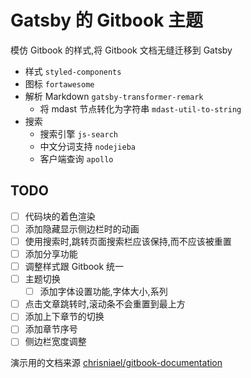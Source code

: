 # Gatsby 的 Gitbook 主题

模仿 Gitbook 的样式,将 Gitbook 文档无缝迁移到 Gatsby

- 样式 `styled-components`
- 图标 `fortawesome`
- 解析 Markdown `gatsby-transformer-remark`
  - 将 mdast 节点转化为字符串 `mdast-util-to-string`
- 搜索
  - 搜索引擎 `js-search`
  - 中文分词支持 `nodejieba`
  - 客户端查询 `apollo`

## TODO

- [ ] 代码块的着色渲染
- [ ] 添加隐藏显示侧边栏时的动画
- [ ] 使用搜索时,跳转页面搜索栏应该保持,而不应该被重置
- [ ] 添加分享功能
- [ ] 调整样式跟 Gitbook 统一
- [ ] 主题切换
  - [ ] 添加字体设置功能,字体大小,系列
- [ ] 点击文章跳转时,滚动条不会重置到最上方
- [ ] 添加上下章节的切换
- [ ] 添加章节序号
- [ ] 侧边栏宽度调整

演示用的文档来源 [chrisniael/gitbook-documentation](https://github.com/chrisniael/gitbook-documentation)
